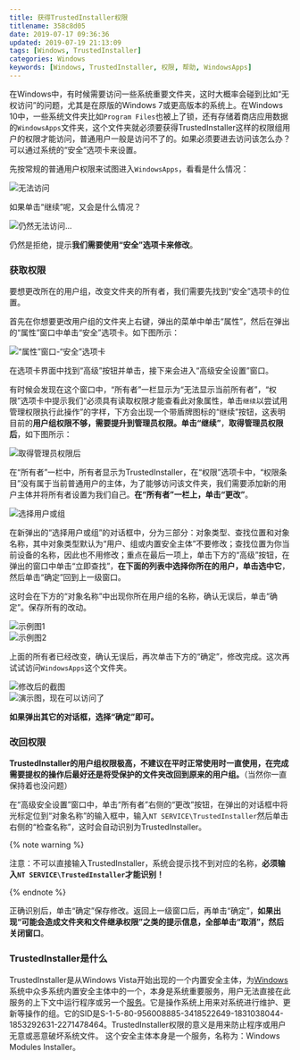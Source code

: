 ```yaml
---
title: 获得TrustedInstaller权限
titlename: 358c8d05
date: 2019-07-17 09:36:36
updated: 2019-07-19 21:13:09
tags: [Windows, TrustedInstaller]
categories: Windows
keywords: [Windows, TrustedInstaller, 权限, 帮助, WindowsApps]
---
```


在Windows中，有时候需要访问一些系统重要文件夹，这时大概率会碰到比如“无权访问”的问题，尤其是在原版的Windows 7或更高版本的系统上。在Windows 10中，一些系统文件夹比如`Program Files`也被上了锁，还有存储着商店应用数据的`WindowsApps`文件夹，这个文件夹就必须要获得TrustedInstaller这样的权限组用户的权限才能访问，普通用户一般是访问不了的。如果必须要进去访问该怎么办？可以通过系统的“安全”选项卡来设置。<!--more-->  

先按常规的普通用户权限来试图进入`WindowsApps`，看看是什么情况：

![无法访问](https://i.loli.net/2019/07/17/5d2ec32b5f0bf96612.png)  

如果单击“继续”呢，又会是什么情况？ 

![仍然无法访问...](https://i.loli.net/2019/07/17/5d2ec328339a686428.png) 

仍然是拒绝，提示**我们需要使用“安全”选项卡来修改**。  

### 获取权限  

要想更改所在的用户组，改变文件夹的所有者，我们需要先找到“安全”选项卡的位置。  

首先在你想要更改用户组的文件夹上右键，弹出的菜单中单击“属性”，然后在弹出的“属性”窗口中单击“安全”选项卡。如下图所示：  

![“属性”窗口-“安全”选项卡](https://i.loli.net/2019/07/17/5d2ec324d7d8f96884.png)

在选项卡界面中找到“高级”按钮并单击，接下来会进入“高级安全设置”窗口。  

有时候会发现在这个窗口中，“所有者”一栏显示为“无法显示当前所有者”，“权限”选项卡中提示我们“必须具有读取权限才能查看此对象属性，单击`继续`以尝试用管理权限执行此操作”的字样，下方会出现一个带盾牌图标的“继续”按钮，这表明目前的**用户组权限不够，需要提升到管理员权限。单击“继续”**，**取得管理员权限后**，如下图所示：  

![取得管理员权限后](https://i.loli.net/2019/07/17/5d2ec3257cd1d71204.png)

在“所有者”一栏中，所有者显示为TrustedInstaller，在“权限”选项卡中，“权限条目”没有属于当前普通用户的主体，为了能够访问该文件夹，我们需要添加新的用户主体并将所有者设置为我们自己。**在“所有者”一栏上，单击“更改”**。  

![选择用户或组](https://i.loli.net/2019/07/17/5d2ec3244373045607.png)

在新弹出的“选择用户或组”的对话框中，分为三部分：对象类型、查找位置和对象名称，其中对象类型默认为“用户、组或内置安全主体”不要修改；查找位置为你当前设备的名称，因此也不用修改；重点在最后一项上，单击下方的“高级”按钮，在弹出的窗口中单击“立即查找”，**在下面的列表中选择你所在的用户，单击选中它**，然后单击“确定”回到上一级窗口。  

这时会在下方的“对象名称”中出现你所在用户组的名称，确认无误后，单击“确定”。保存所有的改动。  

![示例图1](https://i.loli.net/2019/07/17/5d2ec326f10d033699.png)  
![示例图2](https://i.loli.net/2019/07/17/5d2ec32399f1a82383.png)

上面的所有者已经改变，确认无误后，再次单击下方的“确定”，修改完成。这次再试试访问`WindowsApps`这个文件夹。  

![修改后的截图](https://i.loli.net/2019/07/17/5d2ec32792f9d49548.png)  
![演示图，现在可以访问了](https://i.loli.net/2019/07/17/5d2ec32c74dd944445.gif)

**如果弹出其它的对话框，选择“确定”即可。**  

### 改回权限  

**TrustedInstaller的用户组权限极高，不建议在平时正常使用时一直使用，在完成需要提权的操作后最好还是将受保护的文件夹改回到原来的用户组。**（当然你一直保持着也没问题）  

在“高级安全设置”窗口中，单击“所有者”右侧的“更改”按钮，在弹出的对话框中将光标定位到“对象名称”的输入框中，输入`NT SERVICE\TrustedInstaller`然后单击右侧的“检查名称”，这时会自动识别为TrustedInstaller。  

{% note warning %}  

注意：不可以直接输入TrustedInstaller，系统会提示找不到对应的名称，**必须输入`NT SERVICE\TrustedInstaller`才能识别！**  

{% endnote %}  

正确识别后，单击“确定”保存修改。返回上一级窗口后，再单击“确定”，**如果出现“可能会造成文件夹和文件继承权限”之类的提示信息，全部单击“取消”，然后关闭窗口**。  

### TrustedInstaller是什么  

TrustedInstaller是从Windows Vista开始出现的一个内置安全主体，为[Windows](https://baike.baidu.com/item/Windows/165458)系统中众多系统内置安全主体中的一个，本身是系统重要服务，用户无法直接在此服务的上下文中运行程序或另一个[服务](https://baike.baidu.com/item/服务/10393131)。它是操作系统上用来对系统进行维护、更新等操作的组。它的SID是S-1-5-80-956008885-3418522649-1831038044-1853292631-2271478464。TrustedInstaller权限的意义是用来防止程序或用户无意或恶意破坏系统文件。 这个安全主体本身是一个服务，名称为：Windows Modules Installer。  

<style>div.post-block br {display: none}</style>
